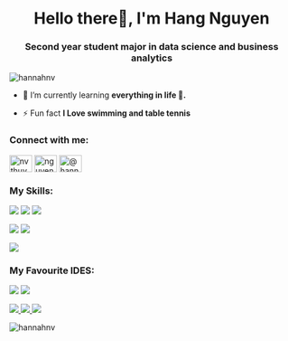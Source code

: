 <h1 align="center">Hello there👋, I'm Hang Nguyen </h1>
<h3 align="center">Second year student major in data science and business analytics</h3>

<p align="left"> <img src="https://komarev.com/ghpvc/?username=hannahnv&label=Profile%20views&color=0e75b6&style=flat" alt="hannahnv" /> </p>

- 🌱 I’m currently learning **everything in life 🤣.**

- ⚡ Fun fact **I Love swimming and table tennis**

<h3 align="left">Connect with me:</h3>
<p align="left">
<a href="https://linkedin.com/in/nvthuyhang" target="blank"><img align="center" src="https://raw.githubusercontent.com/rahuldkjain/github-profile-readme-generator/master/src/images/icons/Social/linked-in-alt.svg" alt="nvthuyhang" height="30" width="40" /></a>
<a href="https://kaggle.com/nguyenvothuyhang" target="blank"><img align="center" src="https://raw.githubusercontent.com/rahuldkjain/github-profile-readme-generator/master/src/images/icons/Social/kaggle.svg" alt="nguyenvothuyhang" height="30" width="40" /></a>
<a href="https://www.hackerrank.com/@hannah_29" target="blank"><img align="center" src="https://raw.githubusercontent.com/rahuldkjain/github-profile-readme-generator/master/src/images/icons/Social/hackerrank.svg" alt="@hannah_29" height="30" width="40" /></a>
</p>

### My Skills:
<img src = "https://img.shields.io/badge/Python-FFD43B?style=for-the-badge&logo=python&logoColor=blue" > <img src = "https://img.shields.io/badge/R-276DC3?style=for-the-badge&logo=r&logoColor=white"> <img src = "https://img.shields.io/badge/Jupyter-F37626.svg?&style=for-the-badge&logo=Jupyter&logoColor=white">

<img src = "https://img.shields.io/badge/Microsoft%20SQL%20Server-CC2927?style=for-the-badge&logo=microsoft%20sql%20server&logoColor=white"> <img src = "https://img.shields.io/badge/MySQL-005C84?style=for-the-badge&logo=mysql&logoColor=white">
                                                                                                                                                  
<img src = "https://img.shields.io/badge/Tableau-E97627?style=for-the-badge&logo=Tableau&logoColor=white">

### My Favourite IDES:
<img src = "https://img.shields.io/badge/Visual_Studio_Code-0078D4?style=for-the-badge&logo=visual%20studio%20code&logoColor=white"> <img src = "https://img.shields.io/badge/RStudio-75AADB?style=for-the-badge&logo=RStudio&logoColor=white">


<p align="left">
  <a href="https://github.com/Hannahnv">
    <img src="http://github-profile-summary-cards.vercel.app/api/cards/profile-details?username=Hannahnv&theme=calm" />
  </a>
  <a href="https://github.com/Hannahnv">
    <img src="https://github-readme-streak-stats.herokuapp.com/?user=Hannahnv&hide_border=true&card_width=338&theme=calm" />
  </a>
  <a href="https://github.com/Hannahnv">
    <img src="http://github-profile-summary-cards.vercel.app/api/cards/stats?username=Hannahnv&theme=calm" />
  </a>
</p>


<p><img align="left" src="https://github-readme-stats.vercel.app/api/top-langs?username=hannahnv&show_icons=true&locale=en&layout=compact&theme=calm" alt="hannahnv" /></
